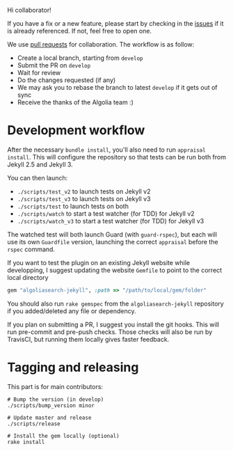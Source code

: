 Hi collaborator!

If you have a fix or a new feature, please start by checking in the
[issues](https://github.com/algolia/algoliasearch-jekyll/issues) if it is
already referenced. If not, feel free to open one.

We use [pull requests](https://github.com/algolia/algoliasearch-jekyll/pulls)
for collaboration. The workflow is as follow:

- Create a local branch, starting from `develop`
- Submit the PR on `develop`
- Wait for review
- Do the changes requested (if any)
- We may ask you to rebase the branch to latest `develop` if it gets out of sync
- Receive the thanks of the Algolia team :)

# Development workflow

After the necessary `bundle install`, you'll also need to run `appraisal
install`. This will configure the repository so that tests can be run both from
Jekyll 2.5 and Jekyll 3.

You can then launch:
- `./scripts/test_v2` to launch tests on Jekyll v2
- `./scripts/test_v3` to launch tests on Jekyll v3
- `./scripts/test` to launch tests on both
- `./scripts/watch` to start a test watcher (for TDD) for Jekyll v2
- `./scripts/watch_v3` to start a test watcher (for TDD) for Jekyll v3

The watched test will both launch Guard (with `guard-rspec`), but each will use
its own `Guardfile` version, launching the correct `appraisal` before the
`rspec` command.

If you want to test the plugin on an existing Jekyll website while developping,
I suggest updating the website `Gemfile` to point to the correct local directory

```ruby
gem "algoliasearch-jekyll", :path => "/path/to/local/gem/folder"
```
You should also run `rake gemspec` from the `algoliasearch-jekyll` repository if
you added/deleted any file or dependency.

If you plan on submitting a PR, I suggest you install the git hooks. This will
run pre-commit and pre-push checks. Those checks will also be run by TravisCI,
but running them locally gives faster feedback.

# Tagging and releasing

This part is for main contributors:

```
# Bump the version (in develop)
./scripts/bump_version minor

# Update master and release
./scripts/release

# Install the gem locally (optional)
rake install
```



